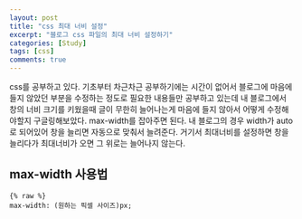 ```yaml
---
layout: post
title: "css 최대 너비 설정"
excerpt: "블로그 css 파일의 최대 너비 설정하기"
categories: [Study]
tags: [css]
comments: true
---
```


css를 공부하고 있다. 기초부터 차근차근 공부하기에는 시간이 없어서 블로그에 마음에 들지 않았던 부분을 수정하는 정도로 필요한 내용들만 공부하고 있는데 내 블로그에서 창의 너비 크기를 키웠을때 글이 무한히 늘어나는게 마음에 들지 않아서 어떻게 수정해야할지 구글링해보았다. max-width를 잡아주면 된다. 내 블로그의 경우 width가 auto로 되어있어 창을 늘리면 자동으로 맞춰서 늘려준다. 거기서 최대너비를 설정하면 창을 늘리다가 최대너비가 오면 그 위로는 늘어나지 않는다. 

## max-width 사용법

	{% raw %}
	max-width: (원하는 픽셀 사이즈)px;

